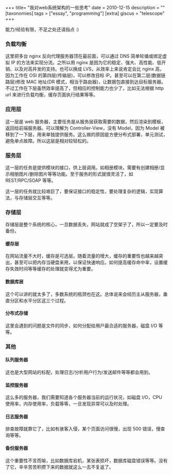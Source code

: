 +++
title= "我对web系统架构的一些思考"
date = 2010-12-15
description = ""
[taxonomies]
tags = ["essay", "programming"]
[extra]
giscus = "telescope"
+++

能力/经验有限，不足之处还请指点 :)

### 负载均衡

这里把多台 nginx 反向代理服务器顶在最前面，可以通过 DNS 简单轮循或绑定虚拟 IP 的方法来实现分流。之所以用 nginx 是因为它的稳定、强大、高性能、低开销、以及对高并发的支持。也可以换成 LVS，从效率上来说肯定会比 nginx 高，因为工作在 OSI 的第四层(传输层)，可以修改目标 IP。甚至可以在第二层(数据链路层)修改 MAC 地址(DR 模式，相当于路由器)，让数据包直接到达目标服务器。不过工作在下层虽然效率提高了，但相应的控制能力也少了，比如无法根据 http url 来进行负载均衡，缓存页面执行结果等等。

### 应用层

这一层是 web 服务器，主要任务是从服务层获取需要的数据，然后渲染到模板，返回给前端服务器。可以理解为 Controller-View，没有 Model，因为 Model 被移到了一下层，用来单独提供服务。这么做的原因是方便分布式部署，单元测试，避免单点故障。所以这层是相对较轻松的。

### 服务层

这一层的任务是提供模块的接口，供上层调用。如相册模块，需要有创建相册/显示相册图片/删除图片等等功能。至于服务的形式就很灵活了，如 REST/RPC/SOAP 等等。

这一层的任务就比较艰巨了，要保证接口的稳定性，要处理复杂的逻辑，实现算法，与存储层交互等等。

### 存储层

存储层是整个系统的核心，一旦数据丢失，网站就成了空架子了，所以一定要及时备份。

#### 缓存层

在网站流量不大时，缓存是可选层。随着流量的增大，缓存的重要性也越来越突出，甚至可以把内存当硬盘来用，以保证快速响应。如何提高缓存命中率，设置缓存失效时间等等缓存的处理就变得尤为重要。

#### 数据库层

这个可以讲的就太多了，多数系统的瓶颈也在这。总体说来会经历主从服务器，垂直分区和水平分区这三个过程。

#### 分布式存储

这里会遇到的问题是文件的同步，如何分配给用户最合适的服务器，磁盘 I/O 等等。

### 其他

#### 队列服务器

这也是大型网站的标配，处理日志/分析用户行为/发送邮件等等都会用到。

#### 监控服务器

这么多的服务器，我们需要知道各个服务器当前的运行状况，如磁盘 I/O，CPU 使用率，内存使用率，负载等等，一旦发现异常可以及时处理。

#### 日志服务器

排查故障就靠它了，比如有骇客入侵，某个页面访问很慢，出现 500 错误，慢查询等等。

#### 备份服务器

这个重要性不言而喻，比如数据库宕机，某张表损坏，数据库磁盘错误等等。没有了它，辛辛苦苦积攒下来的数据就这么一去不复返了。
